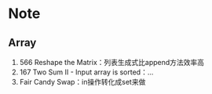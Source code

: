 # Note
## Array
  1. 566 Reshape the Matrix：列表生成式比append方法效率高
  2. 167 Two Sum II - Input array is sorted：...
  3. Fair Candy Swap：in操作转化成set来做